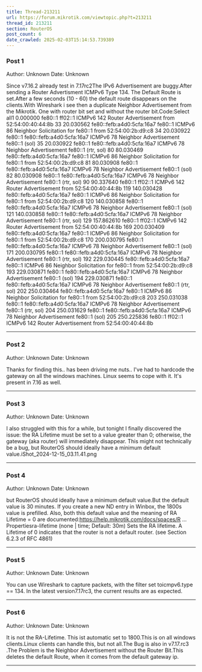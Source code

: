 ```yaml
---
title: Thread-213211
url: https://forum.mikrotik.com/viewtopic.php?t=213211
thread_id: 213211
section: RouterOS
post_count: 6
date_crawled: 2025-02-03T15:14:53.739389
---
```


### Post 1
Author: Unknown
Date: Unknown

Since v7.16.2 already test in 7.17rc2The IPv6 Advertisement are buggy.After sending a Router Advertisment ICMPv6 Type 134. The Default Route is set.After a few seconds (10 -  60) the default route disappears on the clients.With Wireshark i see then a duplicate Neighbor Advertisement  from the Mikrotik. One with router bit set and without the router bit.Code:Select all1	0.000000	fe80::1		ff02::1			ICMPv6	142	Router Advertisement from 52:54:00:40:44:8b
33	20.030562	fe80::fefb:a4d0:5cfa:16a7	fe80::1	ICMPv6	86	Neighbor Solicitation for fe80::1 from 52:54:00:2b:d9:c8
34	20.030922	fe80::1	fe80::fefb:a4d0:5cfa:16a7	ICMPv6	78	Neighbor Advertisement fe80::1 (sol)
35	20.030922	fe80::1	fe80::fefb:a4d0:5cfa:16a7	ICMPv6	78	Neighbor Advertisement fe80::1 (rtr, sol)
80	80.030469	fe80::fefb:a4d0:5cfa:16a7	fe80::1	ICMPv6	86	Neighbor Solicitation for fe80::1 from 52:54:00:2b:d9:c8
81	80.030908	fe80::1	fe80::fefb:a4d0:5cfa:16a7	ICMPv6	78	Neighbor Advertisement fe80::1 (sol)
82	80.030908	fe80::1	fe80::fefb:a4d0:5cfa:16a7	ICMPv6	78	Neighbor Advertisement fe80::1 (rtr, sol)
90	90.337640	fe80::1		ff02::1			ICMPv6	142	Router Advertisement from 52:54:00:40:44:8b
119	140.030428	fe80::fefb:a4d0:5cfa:16a7	fe80::1	ICMPv6	86	Neighbor Solicitation for fe80::1 from 52:54:00:2b:d9:c8
120	140.030858	fe80::1	fe80::fefb:a4d0:5cfa:16a7	ICMPv6	78	Neighbor Advertisement fe80::1 (sol)
121	140.030858	fe80::1	fe80::fefb:a4d0:5cfa:16a7	ICMPv6	78	Neighbor Advertisement fe80::1 (rtr, sol)
129	157.862610	fe80::1		ff02::1			ICMPv6	142	Router Advertisement from 52:54:00:40:44:8b
169	200.030409	fe80::fefb:a4d0:5cfa:16a7	fe80::1	ICMPv6	86	Neighbor Solicitation for fe80::1 from 52:54:00:2b:d9:c8
170	200.030795	fe80::1	fe80::fefb:a4d0:5cfa:16a7	ICMPv6	78	Neighbor Advertisement fe80::1 (sol)
171	200.030795	fe80::1	fe80::fefb:a4d0:5cfa:16a7	ICMPv6	78	Neighbor Advertisement fe80::1 (rtr, sol)
192	229.030445	fe80::fefb:a4d0:5cfa:16a7	fe80::1	ICMPv6	86	Neighbor Solicitation for fe80::1 from 52:54:00:2b:d9:c8
193	229.030871	fe80::1	fe80::fefb:a4d0:5cfa:16a7	ICMPv6	78	Neighbor Advertisement fe80::1 (sol)
194	229.030871	fe80::1	fe80::fefb:a4d0:5cfa:16a7	ICMPv6	78	Neighbor Advertisement fe80::1 (rtr, sol)
202	250.030464	fe80::fefb:a4d0:5cfa:16a7	fe80::1	ICMPv6	86	Neighbor Solicitation for fe80::1 from 52:54:00:2b:d9:c8
203	250.031038	fe80::1	fe80::fefb:a4d0:5cfa:16a7	ICMPv6	78	Neighbor Advertisement fe80::1 (rtr, sol)
204	250.031629	fe80::1	fe80::fefb:a4d0:5cfa:16a7	ICMPv6	78	Neighbor Advertisement fe80::1 (sol)
205	250.225836	fe80::1		ff02::1			ICMPv6	142	Router Advertisement from 52:54:00:40:44:8b

---
### Post 2
Author: Unknown
Date: Unknown

Thanks for finding this.. has been driving me nuts.. I've had to hardcode the gateway on all the windows machines.   Linux seems to cope with it.  It's present in 7.16 as well.

---
### Post 3
Author: Unknown
Date: Unknown

I also struggled with this for a while, but tonight I finally discovered the issue: the RA Lifetime must be set to a value greater than 0; otherwise, the gateway (aka router) will immediately disappear. This might not technically be a bug, but RouterOS should ideally have a minimum default value.iShot_2024-12-15_03.11.41.png

---
### Post 4
Author: Unknown
Date: Unknown

but RouterOS should ideally have a minimum default value.But the default value is 30 minutes. If you create a new ND entry in Winbox, the 1800s value is prefilled. Also, both this default value and the meaning of RA Lifetime = 0 are documented:https://help.mikrotik.com/docs/spaces/R ... Propertiesra-lifetime (none | time; Default: 30m)	Sets the RA lifetime. A Lifetime of 0 indicates that the router is not a default router. (see Section 6.2.3 of RFC 4861)

---
### Post 5
Author: Unknown
Date: Unknown

You can use Wireshark to capture packets, with the filter set toicmpv6.type == 134. In the latest version7.17rc3, the current results are as expected.

---
### Post 6
Author: Unknown
Date: Unknown

It  is not the RA-Lifetime. This ist automatic set to 1800.This is on all windows clients.Linux clients can handle this, but not all.The Bug is also in  v7.17.rc3 .The Problem is the Neighbor Advertisement  without the Router Bit.This deletes the default Route, when it comes from the default gateway ip.

---
